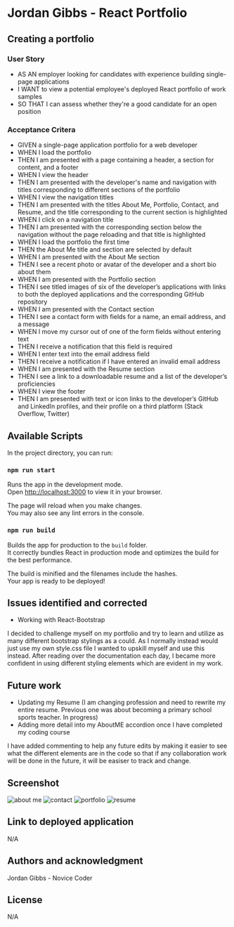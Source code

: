 # Jordan Gibbs - React Portfolio 

## Creating a portfolio

### User Story

- AS AN employer looking for candidates with experience building single-page applications
- I WANT to view a potential employee's deployed React portfolio of work samples
- SO THAT I can assess whether they're a good candidate for an open position


### Acceptance Critera

- GIVEN a single-page application portfolio for a web developer
- WHEN I load the portfolio
- THEN I am presented with a page containing a header, a section for content, and a footer
- WHEN I view the header
- THEN I am presented with the developer's name and navigation with titles corresponding to different sections of the portfolio
- WHEN I view the navigation titles
- THEN I am presented with the titles About Me, Portfolio, Contact, and Resume, and the title corresponding to the current section is highlighted
- WHEN I click on a navigation title
- THEN I am presented with the corresponding section below the navigation without the page reloading and that title is highlighted
- WHEN I load the portfolio the first time
- THEN the About Me title and section are selected by default
- WHEN I am presented with the About Me section
- THEN I see a recent photo or avatar of the developer and a short bio about them
- WHEN I am presented with the Portfolio section
- THEN I see titled images of six of the developer’s applications with links to both the deployed applications and the corresponding GitHub repository
- WHEN I am presented with the Contact section
- THEN I see a contact form with fields for a name, an email address, and a message
- WHEN I move my cursor out of one of the form fields without entering text
- THEN I receive a notification that this field is required
- WHEN I enter text into the email address field
- THEN I receive a notification if I have entered an invalid email address
- WHEN I am presented with the Resume section
- THEN I see a link to a downloadable resume and a list of the developer’s proficiencies
- WHEN I view the footer
- THEN I am presented with text or icon links to the developer’s GitHub and LinkedIn profiles, and their profile on a third platform (Stack Overflow, Twitter)

## Available Scripts

In the project directory, you can run:

### `npm run start`

Runs the app in the development mode.\
Open [http://localhost:3000](http://localhost:3000) to view it in your browser.

The page will reload when you make changes.\
You may also see any lint errors in the console.

### `npm run build`

Builds the app for production to the `build` folder.\
It correctly bundles React in production mode and optimizes the build for the best performance.

The build is minified and the filenames include the hashes.\
Your app is ready to be deployed!

## Issues identified and corrected

- Working with React-Bootstrap

I decided to challenge myself on my portfolio and try to learn and utilize as many different bootstrap stylings as a could. As I normally instead would just use my own style.css file I wanted to upskill myself and use this instead. After reading over the documentation each day, I became more confident in using different styling elements which are evident in my work.

## Future work
  
- Updating my Resume (I am changing profession and need to rewrite my entire resume. Previous one was about becoming a primary school sports teacher. In progress)
- Adding more detail into my AboutME accordion once I have completed my coding course

I have added commenting to help any future edits by making it easier to see what the different elements are in the code so that if any collaboration work will be done in the future, it will be easiser to track and change.


## Screenshot

![about me](https://user-images.githubusercontent.com/113479774/220926647-9d0c9517-2279-4fdc-a8d4-3b662618097f.jpg)
![contact](https://user-images.githubusercontent.com/113479774/220926666-a814bd27-aeb7-4fb6-825e-ebb36ad75283.jpg)
![portfolio](https://user-images.githubusercontent.com/113479774/220926704-db392d14-ccdc-44c4-a59e-2a934d7af2f6.jpg)
![resume](https://user-images.githubusercontent.com/113479774/220926742-cdb0f852-cc08-4f42-bf25-a81bc84545d5.jpg)

## Link to deployed application

N/A

## Authors and acknowledgment

Jordan Gibbs - Novice Coder

## License

N/A
